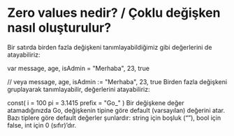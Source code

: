 # Zero values nedir? / Çoklu değişken nasıl oluşturulur?
Bir satırda birden fazla değişkeni tanımlayabildiğimiz gibi değerlerini de atayabiliriz:


var message, age, isAdmin = "Merhaba", 23, true

// veya
message, age, isAdmin := "Merhaba", 23, true
Birden fazla değişkeni gruplayarak tanımlayabilir, değerlerini atayabiliriz:

const(
	i = 100
	pi = 3.1415
	prefix = "Go_"
)
Bir değişkene değer atamadığınızda Go, değişkenin tipine göre default (varsayılan) değerini atar. Bazı tiplere göre default değerler şunlardır:
string için boşluk (“”),
bool için false,
int için 0 (sıfır)’dır.


